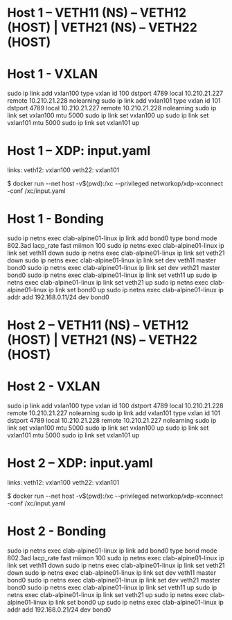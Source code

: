 # Host 1 – VETH11 (NS) – VETH12 (HOST) | VETH21 (NS) – VETH22 (HOST)
 
# Host 1 - VXLAN
sudo ip link add vxlan100 type vxlan id 100 dstport 4789 local 10.210.21.227 remote 10.210.21.228 nolearning
sudo ip link add vxlan101 type vxlan id 101 dstport 4789 local 10.210.21.227 remote 10.210.21.228 nolearning
sudo ip link set vxlan100 mtu 5000
sudo ip link set vxlan100 up
sudo ip link set vxlan101 mtu 5000
sudo ip link set vxlan101 up
 
# Host 1 – XDP: input.yaml
links:
    veth12: vxlan100
    veth22: vxlan101
 
$ docker run --net host -v$(pwd):/xc --privileged networkop/xdp-xconnect -conf /xc/input.yaml
 
# Host 1 - Bonding
sudo ip netns exec clab-alpine01-linux ip link add bond0 type bond mode 802.3ad lacp_rate fast miimon 100
sudo ip netns exec clab-alpine01-linux ip link set veth11 down
sudo ip netns exec clab-alpine01-linux ip link set veth21 down
sudo ip netns exec clab-alpine01-linux ip link set dev veth11 master bond0
sudo ip netns exec clab-alpine01-linux ip link set dev veth21 master bond0
sudo ip netns exec clab-alpine01-linux ip link set veth11 up
sudo ip netns exec clab-alpine01-linux ip link set veth21 up
sudo ip netns exec clab-alpine01-linux ip link set bond0 up
sudo ip netns exec clab-alpine01-linux ip addr add 192.168.0.11/24 dev bond0
 
# Host 2 – VETH11 (NS) – VETH12 (HOST) | VETH21 (NS) – VETH22 (HOST)
 
# Host 2 - VXLAN
sudo ip link add vxlan100 type vxlan id 100 dstport 4789 local 10.210.21.228 remote 10.210.21.227 nolearning
sudo ip link add vxlan101 type vxlan id 101 dstport 4789 local 10.210.21.228 remote 10.210.21.227 nolearning
sudo ip link set vxlan100 mtu 5000
sudo ip link set vxlan100 up
sudo ip link set vxlan101 mtu 5000
sudo ip link set vxlan101 up
 
# Host 2 – XDP: input.yaml
links:
    veth12: vxlan100
    veth22: vxlan101
 
$ docker run --net host -v$(pwd):/xc --privileged networkop/xdp-xconnect -conf /xc/input.yaml
 
# Host 2 - Bonding
sudo ip netns exec clab-alpine01-linux ip link add bond0 type bond mode 802.3ad lacp_rate fast miimon 100
sudo ip netns exec clab-alpine01-linux ip link set veth11 down
sudo ip netns exec clab-alpine01-linux ip link set veth21 down
sudo ip netns exec clab-alpine01-linux ip link set dev veth11 master bond0
sudo ip netns exec clab-alpine01-linux ip link set dev veth21 master bond0
sudo ip netns exec clab-alpine01-linux ip link set veth11 up
sudo ip netns exec clab-alpine01-linux ip link set veth21 up
sudo ip netns exec clab-alpine01-linux ip link set bond0 up
sudo ip netns exec clab-alpine01-linux ip addr add 192.168.0.21/24 dev bond0